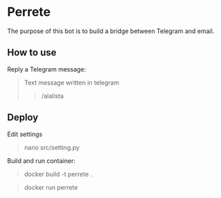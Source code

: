 # Perrete

The purpose of this bot is to build a bridge between Telegram and email.

## How to use

Reply a Telegram message:

>  Text message written in telegram 
>> /alalista

## Deploy

Edit settings
> nano src/setting.py

Build and run container:

> docker build -t perrete .

> docker run perrete
